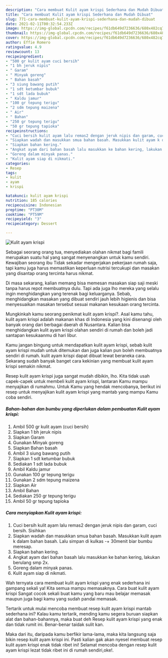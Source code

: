 ```yaml
---
description: "Cara membuat Kulit ayam krispi Sederhana dan Mudah Dibuat"
title: "Cara membuat Kulit ayam krispi Sederhana dan Mudah Dibuat"
slug: 771-cara-membuat-kulit-ayam-krispi-sederhana-dan-mudah-dibuat
date: 2021-02-11T00:32:54.233Z
image: https://img-global.cpcdn.com/recipes/f61db649d7236636/680x482cq70/kulit-ayam-krispi-foto-resep-utama.jpg
thumbnail: https://img-global.cpcdn.com/recipes/f61db649d7236636/680x482cq70/kulit-ayam-krispi-foto-resep-utama.jpg
cover: https://img-global.cpcdn.com/recipes/f61db649d7236636/680x482cq70/kulit-ayam-krispi-foto-resep-utama.jpg
author: Effie Romero
ratingvalue: 4.9
reviewcount: 13
recipeingredient:
- "500 gr kulit ayam cuci bersih"
- "1 bh jeruk nipis"
- " Garam"
- " Minyak goreng"
- " Bahan basah"
- "3 siung bawang putih"
- "1 sdt ketumbar bubuk"
- "1 sdt lada bubuk"
- " Kaldu jamur"
- "100 gr tepung terigu"
- "2 sdm tepung maizena"
- " Air"
- " Bahan"
- "250 gr tepung terigu"
- "50 gr tepung tapioka"
recipeinstructions:
- "Cuci bersih kulit ayam lalu remas2 dengan jeruk nipis dan garam, cuci bersih. Sisihkan"
- "Siapkan wadah dan masukkan smua bahan basah. Masukkan kulit ayam k dalam bahan basah. Lalu simpan di kulkas -+ 30menit biar bumbu meresap."
- "Siapkan bahan kering."
- "Angkat ayam dari bahan basah lalu masukkan ke bahan kering, lakukan berulang smp 2x."
- "Goreng dalam minyak panas."
- "Kulit ayam siap di nikmati."
categories:
- Resep
tags:
- kulit
- ayam
- krispi

katakunci: kulit ayam krispi 
nutrition: 185 calories
recipecuisine: Indonesian
preptime: "PT30M"
cooktime: "PT59M"
recipeyield: "3"
recipecategory: Dessert

---
```



![Kulit ayam krispi](https://img-global.cpcdn.com/recipes/f61db649d7236636/680x482cq70/kulit-ayam-krispi-foto-resep-utama.jpg)

Sebagai seorang orang tua, menyediakan olahan nikmat bagi famili merupakan suatu hal yang sangat menyenangkan untuk kamu sendiri. Kewajiban seorang ibu Tidak sekadar mengerjakan pekerjaan rumah saja, tapi kamu juga harus memastikan keperluan nutrisi tercukupi dan masakan yang disantap orang tercinta harus nikmat.

Di masa  sekarang, kalian memang bisa memesan masakan siap saji meski tanpa harus repot membuatnya dulu. Tapi ada juga lho mereka yang selalu ingin menghidangkan yang terenak bagi keluarganya. Sebab, menghidangkan masakan yang dibuat sendiri jauh lebih higienis dan bisa menyesuaikan masakan tersebut sesuai makanan kesukaan orang tercinta. 



Mungkinkah kamu seorang penikmat kulit ayam krispi?. Asal kamu tahu, kulit ayam krispi adalah makanan khas di Indonesia yang kini disenangi oleh banyak orang dari berbagai daerah di Nusantara. Kalian bisa menghidangkan kulit ayam krispi olahan sendiri di rumah dan boleh jadi santapan kesukaanmu di hari libur.

Kamu jangan bingung untuk mendapatkan kulit ayam krispi, sebab kulit ayam krispi mudah untuk ditemukan dan juga kalian pun boleh membuatnya sendiri di rumah. kulit ayam krispi dapat dibuat lewat beraneka cara. Sekarang sudah banyak banget cara kekinian yang membuat kulit ayam krispi semakin nikmat.

Resep kulit ayam krispi juga sangat mudah dibikin, lho. Kita tidak usah capek-capek untuk membeli kulit ayam krispi, lantaran Kamu mampu menyajikan di rumahmu. Untuk Kamu yang hendak mencobanya, berikut ini resep untuk menyajikan kulit ayam krispi yang mantab yang mampu Kamu coba sendiri.

<!--inarticleads1-->

##### Bahan-bahan dan bumbu yang diperlukan dalam pembuatan Kulit ayam krispi:

1. Ambil 500 gr kulit ayam (cuci bersih)
1. Siapkan 1 bh jeruk nipis
1. Siapkan  Garam
1. Gunakan  Minyak goreng
1. Siapkan  Bahan basah
1. Ambil 3 siung bawang putih
1. Siapkan 1 sdt ketumbar bubuk
1. Sediakan 1 sdt lada bubuk
1. Ambil  Kaldu jamur
1. Gunakan 100 gr tepung terigu
1. Gunakan 2 sdm tepung maizena
1. Siapkan  Air
1. Ambil  Bahan
1. Sediakan 250 gr tepung terigu
1. Ambil 50 gr tepung tapioka




<!--inarticleads2-->

##### Cara menyiapkan Kulit ayam krispi:

1. Cuci bersih kulit ayam lalu remas2 dengan jeruk nipis dan garam, cuci bersih. Sisihkan
1. Siapkan wadah dan masukkan smua bahan basah. Masukkan kulit ayam k dalam bahan basah. Lalu simpan di kulkas -+ 30menit biar bumbu meresap.
1. Siapkan bahan kering.
1. Angkat ayam dari bahan basah lalu masukkan ke bahan kering, lakukan berulang smp 2x.
1. Goreng dalam minyak panas.
1. Kulit ayam siap di nikmati.




Wah ternyata cara membuat kulit ayam krispi yang enak sederhana ini gampang sekali ya! Kita semua mampu memasaknya. Cara buat kulit ayam krispi Sangat cocok sekali buat kamu yang baru mau belajar memasak maupun juga bagi kamu yang sudah pandai memasak.

Tertarik untuk mulai mencoba membuat resep kulit ayam krispi mantab sederhana ini? Kalau kamu tertarik, mending kamu segera buruan siapkan alat dan bahan-bahannya, maka buat deh Resep kulit ayam krispi yang enak dan tidak rumit ini. Benar-benar taidak sulit kan. 

Maka dari itu, daripada kamu berfikir lama-lama, maka kita langsung saja bikin resep kulit ayam krispi ini. Pasti kalian gak akan nyesel membuat resep kulit ayam krispi enak tidak ribet ini! Selamat mencoba dengan resep kulit ayam krispi lezat tidak ribet ini di rumah sendiri,oke!.

